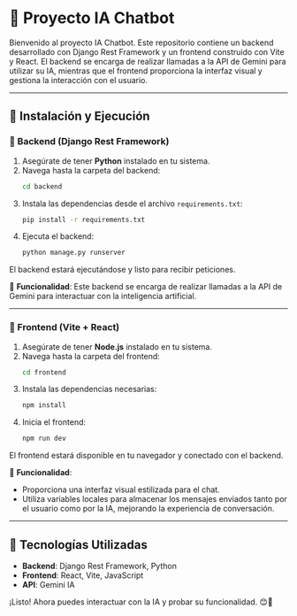 # 📌 Proyecto IA Chatbot

Bienvenido al proyecto IA Chatbot. Este repositorio contiene un backend desarrollado con Django Rest Framework y un frontend construido con Vite y React. El backend se encarga de realizar llamadas a la API de Gemini para utilizar su IA, mientras que el frontend proporciona la interfaz visual y gestiona la interacción con el usuario.

---

## 🚀 Instalación y Ejecución

### 🔹 Backend (Django Rest Framework)
1. Asegúrate de tener **Python** instalado en tu sistema.
2. Navega hasta la carpeta del backend:
   ```sh
   cd backend
   ```
3. Instala las dependencias desde el archivo `requirements.txt`:
   ```sh
   pip install -r requirements.txt
   ```
4. Ejecuta el backend:
   ```sh
   python manage.py runserver
   ```

El backend estará ejecutándose y listo para recibir peticiones.

📌 **Funcionalidad**: Este backend se encarga de realizar llamadas a la API de Gemini para interactuar con la inteligencia artificial.

---

### 🔹 Frontend (Vite + React)
1. Asegúrate de tener **Node.js** instalado en tu sistema.
2. Navega hasta la carpeta del frontend:
   ```sh
   cd frontend
   ```
3. Instala las dependencias necesarias:
   ```sh
   npm install
   ```
4. Inicia el frontend:
   ```sh
   npm run dev
   ```

El frontend estará disponible en tu navegador y conectado con el backend.

📌 **Funcionalidad**:
- Proporciona una interfaz visual estilizada para el chat.
- Utiliza variables locales para almacenar los mensajes enviados tanto por el usuario como por la IA, mejorando la experiencia de conversación.

---

## 🎯 Tecnologías Utilizadas
- **Backend**: Django Rest Framework, Python
- **Frontend**: React, Vite, JavaScript
- **API**: Gemini IA

¡Listo! Ahora puedes interactuar con la IA y probar su funcionalidad. 😊🚀

